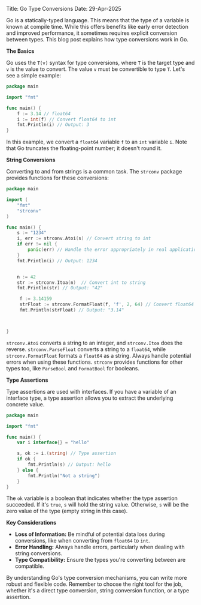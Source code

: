 Title: Go Type Conversions
Date: 29-Apr-2025

Go is a statically-typed language. This means that the type of a variable is known at compile time.  While this offers benefits like early error detection and improved performance, it sometimes requires explicit conversion between types.  This blog post explains how type conversions work in Go.

**The Basics**

Go uses the `T(v)` syntax for type conversions, where `T` is the target type and `v` is the value to convert. The value `v` must be convertible to type `T`.  Let's see a simple example:

```go
package main

import "fmt"

func main() {
    f := 3.14 // float64
    i := int(f) // Convert float64 to int
    fmt.Println(i) // Output: 3
}

```

In this example, we convert a `float64` variable `f` to an `int` variable `i`. Note that Go truncates the floating-point number; it doesn't round it.

**String Conversions**

Converting to and from strings is a common task.  The `strconv` package provides functions for these conversions:

```go
package main

import (
    "fmt"
    "strconv"
)

func main() {
    s := "1234"
    i, err := strconv.Atoi(s) // Convert string to int
    if err != nil {
        panic(err) // Handle the error appropriately in real applications
    }
    fmt.Println(i) // Output: 1234


    n := 42
    str := strconv.Itoa(n)  // Convert int to string
    fmt.Println(str) // Output: "42"

     f := 3.14159
     strFloat := strconv.FormatFloat(f, 'f', 2, 64) // Convert float64 to string with precision
     fmt.Println(strFloat) // Output: "3.14"



}
```

`strconv.Atoi` converts a string to an integer, and `strconv.Itoa` does the reverse.  `strconv.ParseFloat` converts a string to a `float64`, while `strconv.FormatFloat` formats a `float64` as a string.  Always handle potential errors when using these functions.  `strconv` provides functions for other types too, like `ParseBool` and `FormatBool` for booleans.


**Type Assertions**

Type assertions are used with interfaces.  If you have a variable of an interface type, a type assertion allows you to extract the underlying concrete value.

```go
package main

import "fmt"

func main() {
    var i interface{} = "hello"

    s, ok := i.(string) // Type assertion
    if ok {
        fmt.Println(s) // Output: hello
    } else {
        fmt.Println("Not a string")
    }
}
```

The `ok` variable is a boolean that indicates whether the type assertion succeeded.  If it's `true`, `s` will hold the string value. Otherwise, `s` will be the zero value of the type (empty string in this case).

**Key Considerations**

* **Loss of Information:** Be mindful of potential data loss during conversions, like when converting from `float64` to `int`.
* **Error Handling:**  Always handle errors, particularly when dealing with string conversions.
* **Type Compatibility:** Ensure the types you're converting between are compatible.


By understanding Go's type conversion mechanisms, you can write more robust and flexible code. Remember to choose the right tool for the job, whether it's a direct type conversion, string conversion function, or a type assertion.
